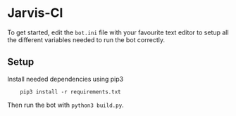 # Jarvis-CI

To get started, edit the `bot.ini` file with your favourite text editor to setup all the different variables needed to run the bot correctly.

## Setup

Install needed dependencies using pip3

```
    pip3 install -r requirements.txt

```

Then run the bot with `python3 build.py`.
